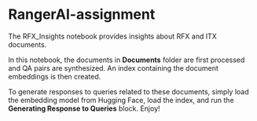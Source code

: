 # RangerAI-assignment
The RFX_Insights notebook provides insights about RFX and ITX documents.

In this notebook, the documents in **Documents** folder are first processed and QA pairs are synthesized. An index containing the document embeddings is then created. 

To generate responses to queries related to these documents, simply load the embedding model from Hugging Face, load the index, and run the **Generating Response to Queries** block. Enjoy!
